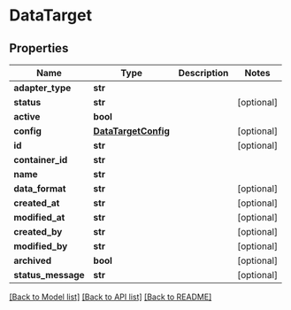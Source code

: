 # DataTarget

## Properties
Name | Type | Description | Notes
------------ | ------------- | ------------- | -------------
**adapter_type** | **str** |  | 
**status** | **str** |  | [optional] 
**active** | **bool** |  | 
**config** | [**DataTargetConfig**](DataTargetConfig.md) |  | [optional] 
**id** | **str** |  | [optional] 
**container_id** | **str** |  | 
**name** | **str** |  | 
**data_format** | **str** |  | [optional] 
**created_at** | **str** |  | [optional] 
**modified_at** | **str** |  | [optional] 
**created_by** | **str** |  | [optional] 
**modified_by** | **str** |  | [optional] 
**archived** | **bool** |  | [optional] 
**status_message** | **str** |  | [optional] 

[[Back to Model list]](../README.md#documentation-for-models) [[Back to API list]](../README.md#documentation-for-api-endpoints) [[Back to README]](../README.md)

